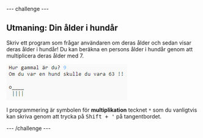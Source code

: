 --- challenge ---

## Utmaning: Din ålder i hundår

Skriv ett program som frågar användaren om deras ålder och sedan visar deras ålder i hundår! Du kan beräkna en persons ålder i hundår genom att multiplicera deras ålder med 7.

![skärmdump](images/me-dog-years.png)

I programmering är symbolen för **multiplikation** tecknet `*` som du vanligtvis kan skriva genom att trycka på <kbd>Shift + '</kbd> på tangentbordet.

--- /challenge ---